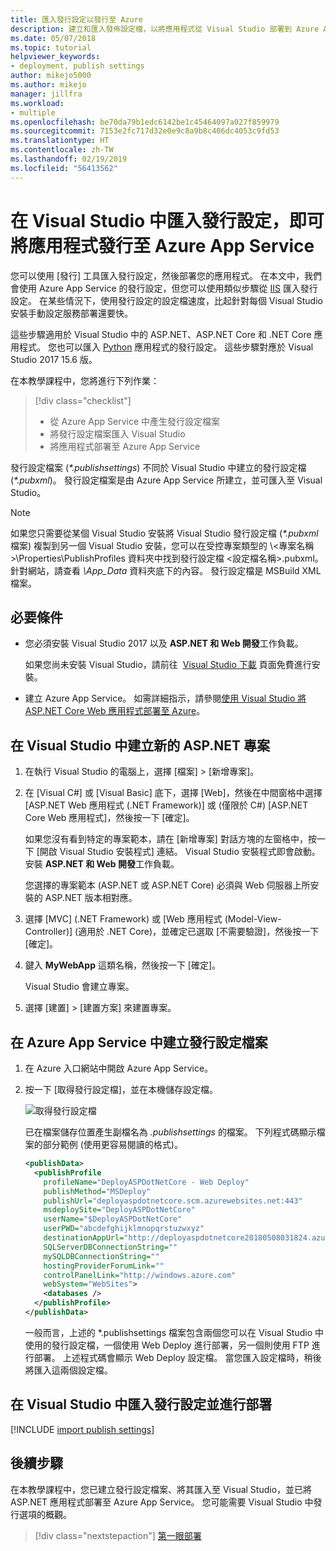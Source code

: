 ```yaml
---
title: 匯入發行設定以發行至 Azure
description: 建立和匯入發佈設定檔，以將應用程式從 Visual Studio 部署到 Azure App Service
ms.date: 05/07/2018
ms.topic: tutorial
helpviewer_keywords:
- deployment, publish settings
author: mikejo5000
ms.author: mikejo
manager: jillfra
ms.workload:
- multiple
ms.openlocfilehash: be70da79b1edc6142be1c45464097a027f859979
ms.sourcegitcommit: 7153e2fc717d32e0e9c8a9b8c406dc4053c9fd53
ms.translationtype: HT
ms.contentlocale: zh-TW
ms.lasthandoff: 02/19/2019
ms.locfileid: "56413562"
---
```

# <a name="publish-an-application-to-azure-app-service-by-importing-publish-settings-in-visual-studio"></a>在 Visual Studio 中匯入發行設定，即可將應用程式發行至 Azure App Service

您可以使用 [發行] 工具匯入發行設定，然後部署您的應用程式。 在本文中，我們會使用 Azure App Service 的發行設定，但您可以使用類似步驟從 [IIS](../deployment/tutorial-import-publish-settings-iis.md) 匯入發行設定。 在某些情況下，使用發行設定的設定檔速度，比起針對每個 Visual Studio 安裝手動設定服務部署還要快。

這些步驟適用於 Visual Studio 中的 ASP.NET、ASP.NET Core 和 .NET Core 應用程式。 您也可以匯入 [Python](../python/publishing-python-web-applications-to-azure-from-visual-studio.md) 應用程式的發行設定。 這些步驟對應於 Visual Studio 2017 15.6 版。

在本教學課程中，您將進行下列作業：

> [!div class="checklist"]
> * 從 Azure App Service 中產生發行設定檔案
> * 將發行設定檔案匯入 Visual Studio
> * 將應用程式部署至 Azure App Service

發行設定檔案 (*\*.publishsettings*) 不同於 Visual Studio 中建立的發行設定檔 (*\*.pubxml*)。 發行設定檔案是由 Azure App Service 所建立，並可匯入至 Visual Studio。

> [!NOTE]
> 如果您只需要從某個 Visual Studio 安裝將 Visual Studio 發行設定檔 (*\*.pubxml* 檔案) 複製到另一個 Visual Studio 安裝，您可以在受控專案類型的 \\<專案名稱\>\Properties\PublishProfiles 資料夾中找到發行設定檔 \<設定檔名稱\>.pubxml。 針對網站，請查看 *\App_Data* 資料夾底下的內容。 發行設定檔是 MSBuild XML 檔案。

## <a name="prerequisites"></a>必要條件

* 您必須安裝 Visual Studio 2017 以及 **ASP.NET 和 Web 開發**工作負載。

    如果您尚未安裝 Visual Studio，請前往  [Visual Studio 下載](https://visualstudio.microsoft.com/downloads/?utm_medium=microsoft&utm_source=docs.microsoft.com&utm_campaign=inline+link&utm_content=download+vs2017) 頁面免費進行安裝。

* 建立 Azure App Service。 如需詳細指示，請參閱[使用 Visual Studio 將 ASP.NET Core Web 應用程式部署至 Azure](/aspnet/core/tutorials/publish-to-azure-webapp-using-vs)。

## <a name="create-a-new-aspnet-project-in-visual-studio"></a>在 Visual Studio 中建立新的 ASP.NET 專案

1. 在執行 Visual Studio 的電腦上，選擇 [檔案] > [新增專案]。

1. 在 [Visual C#] 或 [Visual Basic] 底下，選擇 [Web]，然後在中間窗格中選擇 [ASP.NET Web 應用程式 (.NET Framework)] 或 (僅限於 C#) [ASP.NET Core Web 應用程式]，然後按一下 [確定]。

    如果您沒有看到特定的專案範本，請在 [新增專案] 對話方塊的左窗格中，按一下 [開啟 Visual Studio 安裝程式] 連結。 Visual Studio 安裝程式即會啟動。 安裝 **ASP.NET 和 Web 開發**工作負載。

    您選擇的專案範本 (ASP.NET 或 ASP.NET Core) 必須與 Web 伺服器上所安裝的 ASP.NET 版本相對應。

1. 選擇 [MVC] (.NET Framework) 或 [Web 應用程式 (Model-View-Controller)] (適用於 .NET Core)，並確定已選取 [不需要驗證]，然後按一下 [確定]。

1. 鍵入 **MyWebApp** 這類名稱，然後按一下 [確定]。

    Visual Studio 會建立專案。

1. 選擇 [建置] > [建置方案] 來建置專案。

## <a name="create-the-publish-settings-file-in-azure-app-service"></a>在 Azure App Service 中建立發行設定檔案

1. 在 Azure 入口網站中開啟 Azure App Service。

1. 按一下 [取得發行設定檔]，並在本機儲存設定檔。

    ![取得發行設定檔](../deployment/media/tutorial-azure-app-service-get-publish-profile.png)

    已在檔案儲存位置產生副檔名為 *.publishsettings* 的檔案。 下列程式碼顯示檔案的部分範例 (使用更容易閱讀的格式)。

    ```xml
    <publishData>
      <publishProfile
        profileName="DeployASPDotNetCore - Web Deploy"
        publishMethod="MSDeploy"
        publishUrl="deployaspdotnetcore.scm.azurewebsites.net:443"
        msdeploySite="DeployASPDotNetCore"
        userName="$DeployASPDotNetCore"
        userPWD="abcdefghijklmnopqrstuzwxyz"
        destinationAppUrl="http://deployaspdotnetcore20180508031824.azurewebsites.net"
        SQLServerDBConnectionString=""
        mySQLDBConnectionString=""
        hostingProviderForumLink=""
        controlPanelLink="http://windows.azure.com"
        webSystem="WebSites">
        <databases />
      </publishProfile>
    </publishData>
    ```
    一般而言，上述的 *.publishsettings 檔案包含兩個您可以在 Visual Studio 中使用的發行設定檔，一個使用 Web Deploy 進行部署，另一個則使用 FTP 進行部署。 上述程式碼會顯示 Web Deploy 設定檔。 當您匯入設定檔時，稍後將匯入這兩個設定檔。

## <a name="import-the-publish-settings-in-visual-studio-and-deploy"></a>在 Visual Studio 中匯入發行設定並進行部署

[!INCLUDE [import publish settings](../deployment/includes/import-publish-settings-vs.md)]

## <a name="next-steps"></a>後續步驟

在本教學課程中，您已建立發行設定檔案、將其匯入至 Visual Studio，並已將 ASP.NET 應用程式部署至 Azure App Service。 您可能需要 Visual Studio 中發行選項的概觀。

> [!div class="nextstepaction"]
> [第一眼部署](../deployment/deploying-applications-services-and-components.md)
